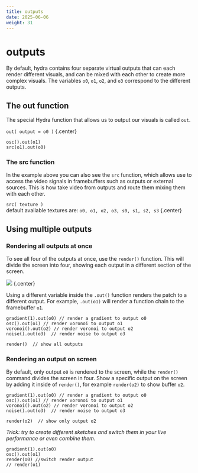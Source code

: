 ```yaml
---
title: outputs
date: 2025-06-06
weight: 31
---
```


# outputs

By default, hydra contains four separate virtual outputs that can each render different visuals, and can be mixed with each other to create more complex visuals. The variables `o0`, `o1`, `o2`, and `o3` correspond to the different outputs.

## The **out** function
The special Hydra function that allows us to output our visuals is called `out`.

`out( output = o0 )`
{.center}

```hydra
osc().out(o1)
src(o1).out(o0)
```

### The **src** function
In the example above you can also see the `src` function, which allows use to access the video signals in framebuffers such as outputs or external sources. This is how take video from outputs and route them mixing them with each other.

`src( texture )`
<br>default available textures are: `o0, o1, o2, o3, s0, s1, s2, s3`
{.center}

## Using multiple outputs

### Rendering all outputs at once

To see all four of the outputs at once, use the `render()` function. This will divide the screen into four, showing each output in a different section of the screen.

![](https://i.imgur.com/m5Q0Na6.jpg)
{.center}

Using a different variable inside the `.out()` function renders the patch to a different output. For example, `.out(o1)` will render a function chain to the framebuffer `o1`.

```hydra
gradient(1).out(o0) // render a gradient to output o0
osc().out(o1) // render voronoi to output o1
voronoi().out(o2) // render voronoi to output o2
noise().out(o3)  // render noise to output o3

render()  // show all outputs
```

### Rendering an output on screen

By default, only output `o0` is rendered to the screen, while the `render()` command divides the screen in four. Show a specific output on the screen by adding it inside of `render()`, for example `render(o2)` to show buffer `o2`.

```hydra
gradient(1).out(o0) // render a gradient to output o0
osc().out(o1) // render voronoi to output o1
voronoi().out(o2) // render voronoi to output o2
noise().out(o3)  // render noise to output o3

render(o2)  // show only output o2
```


*Trick: try to create different sketches and switch them in your live performance or even combine them.*

```hydra
gradient(1).out(o0)
osc().out(o1)
render(o0) //switch render output
// render(o1)
```
